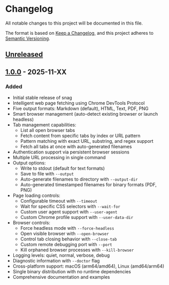 # Changelog

All notable changes to this project will be documented in this file.

The format is based on [Keep a Changelog](https://keepachangelog.com/en/1.1.0/),
and this project adheres to [Semantic Versioning](https://semver.org/spec/v2.0.0.html).

## [Unreleased]

## [1.0.0] - 2025-11-XX

### Added

- Initial stable release of snag
- Intelligent web page fetching using Chrome DevTools Protocol
- Five output formats: Markdown (default), HTML, Text, PDF, PNG
- Smart browser management (auto-detect existing browser or launch headless)
- Tab management capabilities:
  - List all open browser tabs
  - Fetch content from specific tabs by index or URL pattern
  - Pattern matching with exact URL, substring, and regex support
  - Fetch all tabs at once with auto-generated filenames
- Authentication support via persistent browser sessions
- Multiple URL processing in single command
- Output options:
  - Write to stdout (default for text formats)
  - Save to file with `--output`
  - Auto-generate filenames to directory with `--output-dir`
  - Auto-generated timestamped filenames for binary formats (PDF, PNG)
- Page loading controls:
  - Configurable timeout with `--timeout`
  - Wait for specific CSS selectors with `--wait-for`
  - Custom user agent support with `--user-agent`
  - Custom Chrome profile support with `--user-data-dir`
- Browser controls:
  - Force headless mode with `--force-headless`
  - Open visible browser with `--open-browser`
  - Control tab closing behavior with `--close-tab`
  - Custom remote debugging port with `--port`
  - Kill orphaned browser processes with `--kill-browser`
- Logging levels: quiet, normal, verbose, debug
- Diagnostic information with `--doctor` flag
- Cross-platform support: macOS (arm64/amd64), Linux (amd64/arm64)
- Single binary distribution with no runtime dependencies
- Comprehensive documentation and examples

[unreleased]: https://github.com/grantcarthew/snag/compare/v1.0.0...HEAD
[1.0.0]: https://github.com/grantcarthew/snag/releases/tag/v1.0.0
